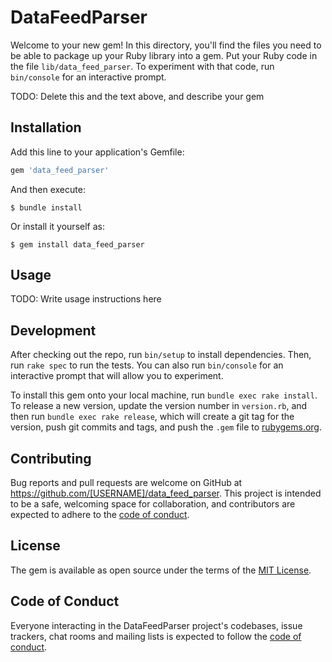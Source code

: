 # DataFeedParser

Welcome to your new gem! In this directory, you'll find the files you need to be able to package up your Ruby library into a gem. Put your Ruby code in the file `lib/data_feed_parser`. To experiment with that code, run `bin/console` for an interactive prompt.

TODO: Delete this and the text above, and describe your gem

## Installation

Add this line to your application's Gemfile:

```ruby
gem 'data_feed_parser'
```

And then execute:

    $ bundle install

Or install it yourself as:

    $ gem install data_feed_parser

## Usage

TODO: Write usage instructions here

## Development

After checking out the repo, run `bin/setup` to install dependencies. Then, run `rake spec` to run the tests. You can also run `bin/console` for an interactive prompt that will allow you to experiment.

To install this gem onto your local machine, run `bundle exec rake install`. To release a new version, update the version number in `version.rb`, and then run `bundle exec rake release`, which will create a git tag for the version, push git commits and tags, and push the `.gem` file to [rubygems.org](https://rubygems.org).

## Contributing

Bug reports and pull requests are welcome on GitHub at https://github.com/[USERNAME]/data_feed_parser. This project is intended to be a safe, welcoming space for collaboration, and contributors are expected to adhere to the [code of conduct](https://github.com/[USERNAME]/data_feed_parser/blob/master/CODE_OF_CONDUCT.md).


## License

The gem is available as open source under the terms of the [MIT License](https://opensource.org/licenses/MIT).

## Code of Conduct

Everyone interacting in the DataFeedParser project's codebases, issue trackers, chat rooms and mailing lists is expected to follow the [code of conduct](https://github.com/[USERNAME]/data_feed_parser/blob/master/CODE_OF_CONDUCT.md).
